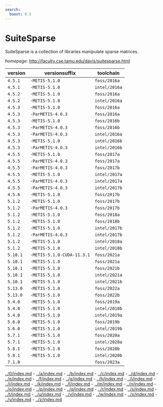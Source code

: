 ```yaml
---
search:
  boost: 0.5
---
```

# SuiteSparse

SuiteSparse is a collection of libraries manipulate sparse matrices.

*homepage*: <http://faculty.cse.tamu.edu/davis/suitesparse.html>

version | versionsuffix | toolchain
--------|---------------|----------
``4.5.1`` | ``-METIS-5.1.0`` | ``foss/2016a``
``4.5.1`` | ``-METIS-5.1.0`` | ``intel/2016a``
``4.5.2`` | ``-METIS-5.1.0`` | ``foss/2016a``
``4.5.2`` | ``-METIS-5.1.0`` | ``intel/2016a``
``4.5.3`` | ``-METIS-5.1.0`` | ``foss/2016a``
``4.5.3`` | ``-ParMETIS-4.0.3`` | ``foss/2016a``
``4.5.3`` | ``-METIS-5.1.0`` | ``foss/2016b``
``4.5.3`` | ``-ParMETIS-4.0.3`` | ``foss/2016b``
``4.5.3`` | ``-ParMETIS-4.0.3`` | ``intel/2016a``
``4.5.3`` | ``-METIS-5.1.0`` | ``intel/2016b``
``4.5.3`` | ``-ParMETIS-4.0.3`` | ``intel/2016b``
``4.5.5`` | ``-METIS-5.1.0`` | ``foss/2017a``
``4.5.5`` | ``-ParMETIS-4.0.3`` | ``foss/2017a``
``4.5.5`` | ``-ParMETIS-4.0.3`` | ``foss/2017b``
``4.5.5`` | ``-METIS-5.1.0`` | ``intel/2017a``
``4.5.5`` | ``-ParMETIS-4.0.3`` | ``intel/2017a``
``4.5.5`` | ``-ParMETIS-4.0.3`` | ``intel/2017b``
``4.5.6`` | ``-METIS-5.1.0`` | ``foss/2017b``
``5.1.2`` | ``-METIS-5.1.0`` | ``foss/2017b``
``5.1.2`` | ``-ParMETIS-4.0.3`` | ``foss/2017b``
``5.1.2`` | ``-METIS-5.1.0`` | ``foss/2018a``
``5.1.2`` | ``-METIS-5.1.0`` | ``foss/2018b``
``5.1.2`` | ``-METIS-5.1.0`` | ``intel/2017b``
``5.1.2`` | ``-ParMETIS-4.0.3`` | ``intel/2017b``
``5.1.2`` | ``-METIS-5.1.0`` | ``intel/2018a``
``5.1.2`` | ``-METIS-5.1.0`` | ``intel/2018b``
``5.10.1`` | ``-METIS-5.1.0-CUDA-11.3.1`` | ``foss/2021a``
``5.10.1`` | ``-METIS-5.1.0`` | ``foss/2021a``
``5.10.1`` | ``-METIS-5.1.0`` | ``foss/2021b``
``5.10.1`` | ``-METIS-5.1.0`` | ``intel/2021a``
``5.10.1`` | ``-METIS-5.1.0`` | ``intel/2021b``
``5.13.0`` | ``-METIS-5.1.0`` | ``foss/2022a``
``5.13.0`` | ``-METIS-5.1.0`` | ``foss/2022b``
``5.4.0`` | ``-METIS-5.1.0`` | ``foss/2019a``
``5.4.0`` | ``-METIS-5.1.0`` | ``intel/2018b``
``5.4.0`` | ``-METIS-5.1.0`` | ``intel/2019a``
``5.6.0`` | ``-METIS-5.1.0`` | ``foss/2019b``
``5.6.0`` | ``-METIS-5.1.0`` | ``intel/2019b``
``5.7.1`` | ``-METIS-5.1.0`` | ``foss/2020a``
``5.7.1`` | ``-METIS-5.1.0`` | ``intel/2020a``
``5.8.1`` | ``-METIS-5.1.0`` | ``foss/2020b``
``5.8.1`` | ``-METIS-5.1.0`` | ``intel/2020b``
``7.1.0`` |  | ``foss/2023a``

[../0/index.md](0) - [../a/index.md](a) - [../b/index.md](b) - [../c/index.md](c) - [../d/index.md](d) - [../e/index.md](e) - [../f/index.md](f) - [../g/index.md](g) - [../h/index.md](h) - [../i/index.md](i) - [../j/index.md](j) - [../k/index.md](k) - [../l/index.md](l) - [../m/index.md](m) - [../n/index.md](n) - [../o/index.md](o) - [../p/index.md](p) - [../q/index.md](q) - [../r/index.md](r) - [../s/index.md](s) - [../t/index.md](t) - [../u/index.md](u) - [../v/index.md](v) - [../w/index.md](w) - [../x/index.md](x) - [../y/index.md](y) - [../z/index.md](z)

